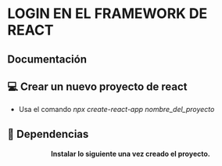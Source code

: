 # LOGIN EN EL FRAMEWORK DE REACT

## Documentación 

## 💻 Crear un nuevo proyecto de react
- Usa el comando *npx create-react-app nombre_del_proyecto*
## 🧩 Dependencias
<h4 align="center">Instalar lo siguiente una vez creado el proyecto.</h4>




